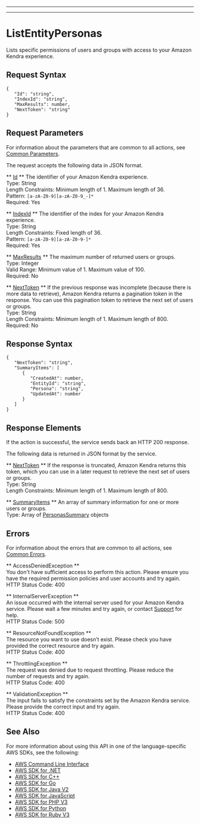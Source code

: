 --------

--------

# ListEntityPersonas<a name="API_ListEntityPersonas"></a>

Lists specific permissions of users and groups with access to your Amazon Kendra experience\.

## Request Syntax<a name="API_ListEntityPersonas_RequestSyntax"></a>

```
{
   "Id": "string",
   "IndexId": "string",
   "MaxResults": number,
   "NextToken": "string"
}
```

## Request Parameters<a name="API_ListEntityPersonas_RequestParameters"></a>

For information about the parameters that are common to all actions, see [Common Parameters](CommonParameters.md)\.

The request accepts the following data in JSON format\.

 ** [Id](#API_ListEntityPersonas_RequestSyntax) **   <a name="Kendra-ListEntityPersonas-request-Id"></a>
The identifier of your Amazon Kendra experience\.  
Type: String  
Length Constraints: Minimum length of 1\. Maximum length of 36\.  
Pattern: `[a-zA-Z0-9][a-zA-Z0-9_-]*`   
Required: Yes

 ** [IndexId](#API_ListEntityPersonas_RequestSyntax) **   <a name="Kendra-ListEntityPersonas-request-IndexId"></a>
The identifier of the index for your Amazon Kendra experience\.  
Type: String  
Length Constraints: Fixed length of 36\.  
Pattern: `[a-zA-Z0-9][a-zA-Z0-9-]*`   
Required: Yes

 ** [MaxResults](#API_ListEntityPersonas_RequestSyntax) **   <a name="Kendra-ListEntityPersonas-request-MaxResults"></a>
The maximum number of returned users or groups\.  
Type: Integer  
Valid Range: Minimum value of 1\. Maximum value of 100\.  
Required: No

 ** [NextToken](#API_ListEntityPersonas_RequestSyntax) **   <a name="Kendra-ListEntityPersonas-request-NextToken"></a>
If the previous response was incomplete \(because there is more data to retrieve\), Amazon Kendra returns a pagination token in the response\. You can use this pagination token to retrieve the next set of users or groups\.  
Type: String  
Length Constraints: Minimum length of 1\. Maximum length of 800\.  
Required: No

## Response Syntax<a name="API_ListEntityPersonas_ResponseSyntax"></a>

```
{
   "NextToken": "string",
   "SummaryItems": [ 
      { 
         "CreatedAt": number,
         "EntityId": "string",
         "Persona": "string",
         "UpdatedAt": number
      }
   ]
}
```

## Response Elements<a name="API_ListEntityPersonas_ResponseElements"></a>

If the action is successful, the service sends back an HTTP 200 response\.

The following data is returned in JSON format by the service\.

 ** [NextToken](#API_ListEntityPersonas_ResponseSyntax) **   <a name="Kendra-ListEntityPersonas-response-NextToken"></a>
If the response is truncated, Amazon Kendra returns this token, which you can use in a later request to retrieve the next set of users or groups\.  
Type: String  
Length Constraints: Minimum length of 1\. Maximum length of 800\.

 ** [SummaryItems](#API_ListEntityPersonas_ResponseSyntax) **   <a name="Kendra-ListEntityPersonas-response-SummaryItems"></a>
An array of summary information for one or more users or groups\.  
Type: Array of [PersonasSummary](API_PersonasSummary.md) objects

## Errors<a name="API_ListEntityPersonas_Errors"></a>

For information about the errors that are common to all actions, see [Common Errors](CommonErrors.md)\.

 ** AccessDeniedException **   
You don't have sufficient access to perform this action\. Please ensure you have the required permission policies and user accounts and try again\.  
HTTP Status Code: 400

 ** InternalServerException **   
An issue occurred with the internal server used for your Amazon Kendra service\. Please wait a few minutes and try again, or contact [Support](http://aws.amazon.com/contact-us/) for help\.  
HTTP Status Code: 500

 ** ResourceNotFoundException **   
The resource you want to use doesn’t exist\. Please check you have provided the correct resource and try again\.  
HTTP Status Code: 400

 ** ThrottlingException **   
The request was denied due to request throttling\. Please reduce the number of requests and try again\.  
HTTP Status Code: 400

 ** ValidationException **   
The input fails to satisfy the constraints set by the Amazon Kendra service\. Please provide the correct input and try again\.  
HTTP Status Code: 400

## See Also<a name="API_ListEntityPersonas_SeeAlso"></a>

For more information about using this API in one of the language\-specific AWS SDKs, see the following:
+  [AWS Command Line Interface](https://docs.aws.amazon.com/goto/aws-cli/kendra-2019-02-03/ListEntityPersonas) 
+  [AWS SDK for \.NET](https://docs.aws.amazon.com/goto/DotNetSDKV3/kendra-2019-02-03/ListEntityPersonas) 
+  [AWS SDK for C\+\+](https://docs.aws.amazon.com/goto/SdkForCpp/kendra-2019-02-03/ListEntityPersonas) 
+  [AWS SDK for Go](https://docs.aws.amazon.com/goto/SdkForGoV1/kendra-2019-02-03/ListEntityPersonas) 
+  [AWS SDK for Java V2](https://docs.aws.amazon.com/goto/SdkForJavaV2/kendra-2019-02-03/ListEntityPersonas) 
+  [AWS SDK for JavaScript](https://docs.aws.amazon.com/goto/AWSJavaScriptSDK/kendra-2019-02-03/ListEntityPersonas) 
+  [AWS SDK for PHP V3](https://docs.aws.amazon.com/goto/SdkForPHPV3/kendra-2019-02-03/ListEntityPersonas) 
+  [AWS SDK for Python](https://docs.aws.amazon.com/goto/boto3/kendra-2019-02-03/ListEntityPersonas) 
+  [AWS SDK for Ruby V3](https://docs.aws.amazon.com/goto/SdkForRubyV3/kendra-2019-02-03/ListEntityPersonas) 